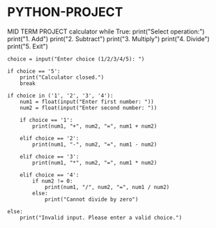 # PYTHON-PROJECT
MID TERM PROJECT
calculator
while True:
    print("Select operation:")
    print("1. Add")
    print("2. Subtract")
    print("3. Multiply")
    print("4. Divide")
    print("5. Exit")

    choice = input("Enter choice (1/2/3/4/5): ")

    if choice == '5':
        print("Calculator closed.")
        break

    if choice in ('1', '2', '3', '4'):
        num1 = float(input("Enter first number: "))
        num2 = float(input("Enter second number: "))

        if choice == '1':
            print(num1, "+", num2, "=", num1 + num2)

        elif choice == '2':
            print(num1, "-", num2, "=", num1 - num2)

        elif choice == '3':
            print(num1, "*", num2, "=", num1 * num2)

        elif choice == '4':
            if num2 != 0:
                print(num1, "/", num2, "=", num1 / num2)
            else:
                print("Cannot divide by zero")

    else:
        print("Invalid input. Please enter a valid choice.")
